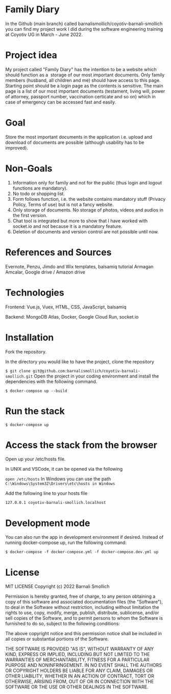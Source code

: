 # **Family Diary**

In the Github (main branch) called barnalismollich/coyotiv-barnali-smollich you can find my project work I did during the software engineering training at Coyotiv UG in March - June 2022.

# **Project idea**

My project called "Family Diary" has the intention to be a website which should function as a  storage of our most important documents. Only family members (husband, all children and me) should have access to this page. Starting point should be a login page as the contents is sensitive. The main page is a list of our most important documents (testament, living will, power of attorney, passport number, vaccination certicate and so on) which in case of emergency can be accessed fast and easily.

# **Goal**

Store the most important documents in the application i.e. upload and download of documents are possible (although usability has to be improved).

# **Non-Goals**

1. Information only for family and not for the public (thus login and logout functions are mandatory).
2. No todo or shopping list.
3. Form follows function, i.e. the website contains mandatory stuff (Privacy Policy, Terms of use) but is not a fancy website.
4. Only storage of documents. No storage of photos, videos and audios in the first version.
5. Chat tool is integrated but more to show that I have worked with socket.io and not because it is a mandatory feature.
6. Deletion of documents and version control are not possible until now.

# **References and Sources**

Evernote, Penzu, Jimdo and Wix templates, balsamiq tutorial Armagan Amcalar, Google drive / Amazon drive

# **Technologies**

Frontend: Vue.js, Vuex, HTML, CSS, JavaScript, balsamiq

Backend: MongoDB Atlas, Docker, Google Cloud Run, socket.io

# **Installation**

Fork the repository.

In the directory you would like to have the project, clone the repository

`$ git clone git@github.com:barnalismollich/coyotiv-barnali-smollich.git`
Open the project in your coding environment and install the dependencies with the following command.

`$ docker-compose up --build`

# **Run the stack**

`$ docker-compose up`

# **Access the stack from the browser**

Open up your /etc/hosts file.

In UNIX and VSCode, it can be opened via the following

`open /etc/hosts`
In Windows you can use the path `C:\Windows\System32\Drivers\etc\hosts in Windows`

Add the following line to your hosts file

`127.0.0.1 coyotiv-barnali-smollich.localhost`

# **Development mode**

You can also run the app in development environment if desired. Instead of running docker-compose up, run the following command:

`$ docker-compose -f docker-compose.yml -f docker-compose.dev.yml up`

# **License**

MIT LICENSE
Copyright (c) 2022 Barnali Smollich

Permission is hereby granted, free of charge, to any person obtaining a copy of this software and associated documentation files (the "Software"), to deal in the Software without restriction, including without limitation the rights to use, copy, modify, merge, publish, distribute, sublicense, and/or sell copies of the Software, and to permit persons to whom the Software is furnished to do so, subject to the following conditions:

The above copyright notice and this permission notice shall be
included in all copies or substantial portions of the Software.

THE SOFTWARE IS PROVIDED "AS IS", WITHOUT WARRANTY OF ANY KIND,
EXPRESS OR IMPLIED, INCLUDING BUT NOT LIMITED TO THE WARRANTIES OF MERCHANTABILITY, FITNESS FOR A PARTICULAR PURPOSE AND NONINFRINGEMENT. IN NO EVENT SHALL THE AUTHORS OR COPYRIGHT HOLDERS BE LIABLE FOR ANY CLAIM, DAMAGES OR OTHER LIABILITY, WHETHER IN AN ACTION OF CONTRACT, TORT OR OTHERWISE, ARISING FROM, OUT OF OR IN CONNECTION WITH THE SOFTWARE OR THE USE OR OTHER DEALINGS IN THE SOFTWARE.
